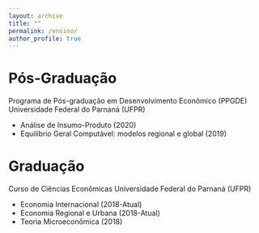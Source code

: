 ```yaml
---
layout: archive
title: ""
permalink: /ensino/
author_profile: true
---
```


# Pós-Graduação
Programa de Pós-graduação em Desenvolvimento Econômico (PPGDE)
Universidade Federal do Parnaná (UFPR)

- Análise de Insumo-Produto (2020)
- Equilíbrio Geral Computável: modelos regional e global (2019)

# Graduação
Curso de Ciências Econômicas
Universidade Federal do Parnaná (UFPR)

- Economia Internacional (2018-Atual)
- Economia Regional e Urbana (2018-Atual)
- Teoria Microeconômica (2018)
  
